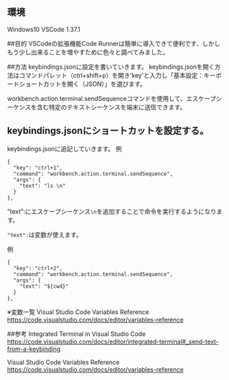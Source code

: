 <!--
title:   VSCodeのショートカットに端末で実行するコマンドを設定する。
tags:    VSCode,ショートカット,端末
id:      396e0398472833f25895
private: false
-->
## 環境
Windows10
VSCode 1.37.1

##目的
VSCodeの拡張機能Code Runnerは簡単に導入できて便利です、しかしもう少し出来ることを増やすために色々と調べてみました。

##方法
keybindings.jsonに設定を書いていきます。
keybindings.jsonを開く方法はコマンドパレット（ctrl+shift+p）を開き'key'と入力し「基本設定：キーボードショートカットを開く（JSON）」を選びます。

workbench.action.terminal.sendSequenceコマンドを使用して、エスケープシーケンスを含む特定のテキストシーケンスを端末に送信できます。
## keybindings.jsonにショートカットを設定する。

keybindings.jsonに追記していきます。
例

```keybindings.jsonに追記
{
  "key": "ctrl+1",
  "command": "workbench.action.terminal.sendSequence",
  "args": {
    "text": "ls \n"
  }
},
```

 "text":にエスケープシーケンス`\n`を追加することで命令を実行するようになります。

`"text":`は変数が使えます。

例

```keybindings.jsonに追記
{
  "key": "ctrl+2",
  "command": "workbench.action.terminal.sendSequence",
  "args": {
    "text": "${cwd}"
  }
},
```

※変数一覧
Visual Studio Code Variables Reference
https://code.visualstudio.com/docs/editor/variables-reference

##参考
Integrated Terminal in Visual Studio Code
https://code.visualstudio.com/docs/editor/integrated-terminal#_send-text-from-a-keybinding

Visual Studio Code Variables Reference
https://code.visualstudio.com/docs/editor/variables-reference